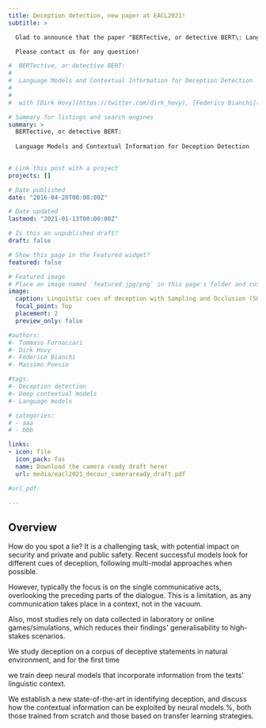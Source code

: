 ```yaml
---
title: Deception detection, new paper at EACL2021!
subtitle: > 

  Glad to announce that the paper "BERTective, or detective BERT\: Language Models and Contextual Information for Deception Detection", with [Dirk Hovy](https://twitter.com/dirk_hovy), [Federico Bianchi](https://twitter.com/fb_vinid) and [Massimo Poesio](https://twitter.com/poesio) was accepted at [EACL2021](https://2021.eacl.org/).

  Please contact us for any question!

#  BERTective, or detective BERT:
#  
#  Language Models and Contextual Information for Deception Detection
#  
#  
#  with [Dirk Hovy](https://twitter.com/dirk_hovy), [Federico Bianchi](https://twitter.com/fb_vinid) and [Massimo Poesio](https://twitter.com/poesio)

# Summary for listings and search engines
summary: > 
  BERTective, or detective BERT:
  
  Language Models and Contextual Information for Deception Detection
  

# Link this post with a project
projects: []

# Date published
date: "2016-04-20T00:00:00Z"

# Date updated
lastmod: "2021-01-13T00:00:00Z"

# Is this an unpublished draft?
draft: false

# Show this page in the Featured widget?
featured: false

# Featured image
# Place an image named `featured.jpg/png` in this page's folder and customize its options here.
image:
  caption: Linguistic cues of deception with Sampling and Occlusion (SOC) algorithm (Jin et al., 2019)
  focal_point: Top
  placement: 2
  preview_only: false

#authors:
#- Tommaso Fornaciari
#- Dirk Hovy
#- Federico Bianchi
#- Massimo Poesio

#tags:
#- Deception detection
#- Deep contextual models
#- Language models

# categories:
# - aaa
# - bbb

links:
- icon: file
  icon_pack: fas
  name: Download the camera ready draft here!
  url: media/eacl2021_decour_cameraready_draft.pdf

#url_pdf:

---
```


## Overview

How do you spot a lie? It is a challenging task, with potential impact on security and private and public safety.
Recent successful models look for different cues of deception, following multi-modal approaches when possible. 

However, typically the focus is on the single communicative acts, overlooking the preceding parts of the dialogue.
This is a limitation, as any communication takes place in a context, not in the vacuum.

Also, most studies rely on data collected in laboratory or online games/simulations, which reduces their findings' generalisability to high-stakes scenarios.

We study deception on a corpus of deceptive statements in natural environment, and for the first time

we train deep neural models that incorporate information from the texts' linguistic context. 

We establish a new state-of-the-art in identifying deception, and discuss how the contextual information can be exploited by neural models.%, both those trained from scratch and those based on transfer learning strategies.


